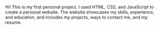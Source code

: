 Hi! This is my first personal project. I used HTML, CSS, and JavaScript to create a personal website. The website showcases my skills, experience, and education, and includes my projects, ways to contact me, and my resume.
